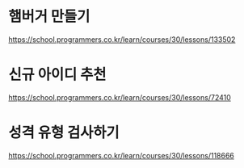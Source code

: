 # 햄버거 만들기 
https://school.programmers.co.kr/learn/courses/30/lessons/133502

# 신규 아이디 추천
https://school.programmers.co.kr/learn/courses/30/lessons/72410

# 성격 유형 검사하기
https://school.programmers.co.kr/learn/courses/30/lessons/118666